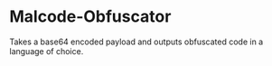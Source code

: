 # Malcode-Obfuscator
Takes a base64 encoded payload and outputs obfuscated code in a language of choice.
